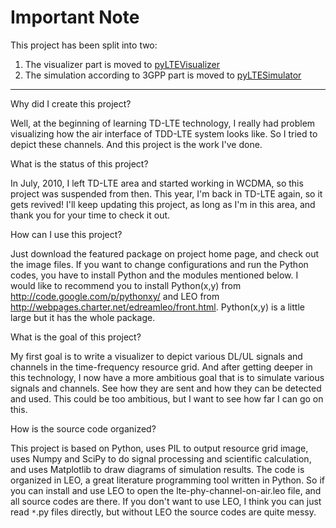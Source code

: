 # Important Note #
This project has been split into two:
  1. The visualizer part is moved to [pyLTEVisualizer](http://code.google.com/p/pyltevisualizer/)
  1. The simulation according to 3GPP part is moved to [pyLTESimulator](http://code.google.com/p/pyltesimulator/)


---


Why did I create this project?

Well, at the beginning of learning TD-LTE technology, I really had problem visualizing how the air interface of TDD-LTE system looks like.  So I tried to depict these channels. And this project is the work I've done.

What is the status of this project?

In July, 2010, I left TD-LTE area and started working in WCDMA, so this project was suspended from then. This year, I'm back in TD-LTE again, so it gets revived! I'll keep updating this project, as long as I'm in this area, and thank you for your time to check it out.

How can I use this project?

Just download the featured package on project home page, and check out the image files. If you want to change configurations and run the Python codes, you have to install Python and  the modules mentioned below. I would like to recommend you to install Python(x,y) from http://code.google.com/p/pythonxy/ and LEO from http://webpages.charter.net/edreamleo/front.html. Python(x,y) is a little large but it has the whole package.

What is the goal of this project?

My first goal is to write a visualizer to depict various DL/UL signals and channels in the time-frequency resource grid. And after getting deeper in this technology, I now have a more ambitious goal that is to simulate various signals and channels. See how they are sent and how they can be detected and used. This could be too ambitious, but I want to see how far I can go on this.

How is the source code organized?

This project is based on Python, uses PIL to output resource grid image, uses Numpy and SciPy to do signal processing and scientific calculation, and uses Matplotlib to draw diagrams of simulation results. The code is organized in LEO, a great literature programming tool written in Python. So if you can install and use LEO to open the lte-phy-channel-on-air.leo file, and all source codes are there. If you don't want to use LEO, I think you can just read `*`.py files directly, but without LEO the source codes are quite messy.